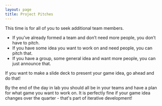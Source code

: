 ```yaml
---
layout: page
title: Project Pitches
---
```


This time is for all of you to seek additional team members.

- If you’ve already formed a team and don’t need more people, you don’t have to pitch.
- If you have some idea you want to work on and need people, you can pitch that.
- If you have a group, some general idea and want more people, you can just announce that.

If you want to make a slide deck to present your game idea, go ahead and do that!

By the end of the day in lab you should all be in your teams and have a plan for what game you want to work on.
It is perfectly fine if your game idea changes over the quarter - that's part of iterative development!

